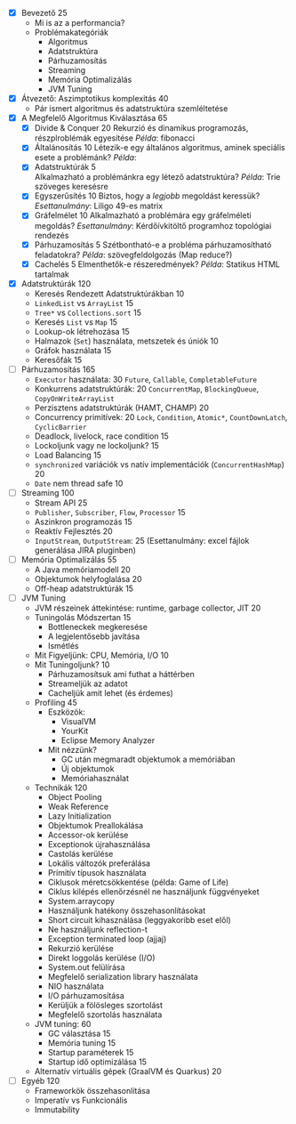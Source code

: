- [x] Bevezető                                                                          25
    - Mi is az a performancia?
    - Problémakategóriák
        - Algoritmus
        - Adatstruktúra
        - Párhuzamosítás
        - Streaming
        - Memória Optimalizálás
        - JVM Tuning
- [x] Átvezető: Aszimptotikus komplexitás                                               40         
    - Pár ismert algoritmus és adatstruktúra szemléltetése
- [x] A Megfelelő Algoritmus Kiválasztása                                               65  
    - [x] Divide & Conquer                                                          20
          Rekurzió és dinamikus programozás, részplroblémák egyesítése
          *Példa*: fibonacci
    - [x] Általánosítás                                                             10
          Létezik-e egy általános algoritmus, aminek speciális esete a problémánk?
          *Példa*:
    - [x] Adatstruktúrák                                                            5  
          Alkalmazható a problémánkra egy létező adatstruktúra?
          *Példa*: Trie szöveges keresésre
    - [x] Egyszerűsítés                                                             10
          Biztos, hogy a *legjobb* megoldást keressük?
          *Esettanulmány*: Liligo 49-es matrix
    - [x] Gráfelmélet                                                               10
          Alkalmazható a problémára egy gráfelméleti megoldás?
          *Esettanulmány*: Kérdőívkitöltő programhoz topológiai rendezés
    - [x] Párhuzamosítás                                                            5
          Szétbontható-e a probléma párhuzamosítható feladatokra?
          *Példa*: szövegfeldolgozás (Map reduce?)
    - [x] Cachelés                                                                  5
          Elmenthetők-e részeredmények?
          *Példa*: Statikus HTML tartalmak
- [x] Adatstruktúrák                                                                    120
    - Keresés Rendezett Adatstruktúrákban                                           10      
    - `LinkedList` vs `ArrayList`                                                   15
    - `Tree*` vs `Collections.sort`                                                 15
    - Keresés `List` vs `Map`                                                       15
    - Lookup-ok létrehozása                                                         15
    - Halmazok (`Set`) használata, metszetek és úniók                               10
    - Gráfok használata                                                             15
    - Keresőfák                                                                     15
- [ ] Párhuzamosítás                                                                    165
    - `Executor` használata:                                                        30
      `Future`, `Callable`, `CompletableFuture`
    - Konkurrens adatstruktúrák:                                                    20
      `ConcurrentMap`, `BlockingQueue`, `CopyOnWriteArrayList`
    - Perzisztens adatstruktúrák (HAMT, CHAMP)                                      20
    - Concurrency primitívek:                                                       20
      `Lock`, `Condition`, `Atomic*`, `CountDownLatch`, `CyclicBarrier`
    - Deadlock, livelock, race condition                                            15
    - Lockoljunk vagy ne lockoljunk?                                                15
    - Load Balancing                                                                15
    - `synchronized` variációk vs natív implementációk (`ConcurrentHashMap`)        20
    - `Date` nem thread safe                                                        10
- [ ] Streaming                                                                         100
    - Stream API                                                                    25
    - `Publisher`, `Subscriber`, `Flow`, `Processor`                                15
    - Aszinkron programozás                                                         15
    - Reaktív Fejlesztés                                                            20
    - `InputStream`, `OutputStream`:                                                25
      (Esettanulmány: excel fájlok generálása JIRA pluginben)
- [ ] Memória Optimalizálás                                                             55
    - A Java memóriamodell                                                          20
    - Objektumok helyfoglalása                                                      20
    - Off-heap adatstruktúrák                                                       15
- [ ] JVM Tuning
    - JVM részeinek áttekintése: runtime, garbage collector, JIT                    20
    - Tuningolás Módszertan                                                         15
        - Bottleneckek megkeresése
        - A legjelentősebb javítása
        - Ismétlés
    - Mit Figyeljünk: CPU, Memória, I/O                                             10
    - Mit Tuningoljunk?                                                             10
        - Párhuzamosítsuk ami futhat a háttérben
        - Streameljük az adatot
        - Cacheljük amit lehet (és érdemes)
    - Profiling                                                                     45
        - Eszközök:
            - VisualVM
            - YourKit
            - Eclipse Memory Analyzer
        - Mit nézzünk?
            - GC után megmaradt objektumok a memóriában
            - Új objektumok
            - Memóriahasználat
    - Technikák                                                                     120
        - Object Pooling
        - Weak Reference
        - Lazy Initialization
        - Objektumok Preallokálása
        - Accessor-ok kerülése
        - Exceptionok újrahasználása
        - Castolás kerülése
        - Lokális változók preferálása
        - Primitív típusok használata
        - Ciklusok méretcsökkentése (példa: Game of Life)
        - Ciklus kilépés ellenőrzésnél ne használjunk függvényeket
        - System.arraycopy
        - Használjunk hatékony összehasonlításokat
        - Short circuit kihasználása (leggyakoribb eset elől)
        - Ne használjunk reflection-t
        - Exception terminated loop (ajjaj)
        - Rekurzió kerülése
        - Direkt loggolás kerülése (I/O)
        - System.out felülírása
        - Megfelelő serialization library használata
        - NIO használata
        - I/O párhuzamosítása
        - Kerüljük a fölösleges szortolást
        - Megfelelő szortolás használata
    - JVM tuning:                                                                       60
        - GC választása                                                             15
        - Memória tuning                                                            15
        - Startup paraméterek                                                       15
        - Startup idő optimizálása                                                  15
    - Alternatív virtuális gépek (GraalVM és Quarkus)                               20
- [ ] Egyéb                                                                         120
    - Frameworkök összehasonlítása
    - Imperatív vs Funkcionális
    - Immutability

